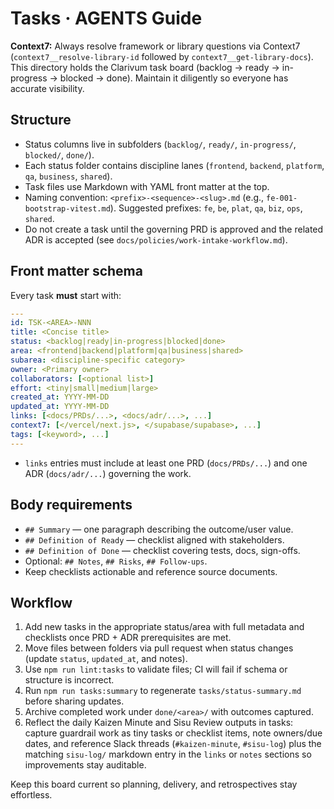 # Tasks · AGENTS Guide

**Context7:** Always resolve framework or library questions via Context7 (`context7__resolve-library-id` followed by `context7__get-library-docs`).
This directory holds the Clarivum task board (backlog → ready → in-progress → blocked → done). Maintain it diligently so everyone has accurate visibility.

## Structure

- Status columns live in subfolders (`backlog/`, `ready/`, `in-progress/`, `blocked/`, `done/`).
- Each status folder contains discipline lanes (`frontend`, `backend`, `platform`, `qa`, `business`, `shared`).
- Task files use Markdown with YAML front matter at the top.
- Naming convention: `<prefix>-<sequence>-<slug>.md` (e.g., `fe-001-bootstrap-vitest.md`). Suggested prefixes: `fe`, `be`, `plat`, `qa`, `biz`, `ops`, `shared`.
- Do not create a task until the governing PRD is approved and the related ADR is accepted (see `docs/policies/work-intake-workflow.md`).

## Front matter schema

Every task **must** start with:

```yaml
---
id: TSK-<AREA>-NNN
title: <Concise title>
status: <backlog|ready|in-progress|blocked|done>
area: <frontend|backend|platform|qa|business|shared>
subarea: <discipline-specific category>
owner: <Primary owner>
collaborators: [<optional list>]
effort: <tiny|small|medium|large>
created_at: YYYY-MM-DD
updated_at: YYYY-MM-DD
links: [<docs/PRDs/...>, <docs/adr/...>, ...]
context7: [</vercel/next.js>, </supabase/supabase>, ...]
tags: [<keyword>, ...]
---
```

- `links` entries must include at least one PRD (`docs/PRDs/...`) and one ADR (`docs/adr/...`) governing the work.

## Body requirements

- `## Summary` — one paragraph describing the outcome/user value.
- `## Definition of Ready` — checklist aligned with stakeholders.
- `## Definition of Done` — checklist covering tests, docs, sign-offs.
- Optional: `## Notes`, `## Risks`, `## Follow-ups`.
- Keep checklists actionable and reference source documents.

## Workflow

1. Add new tasks in the appropriate status/area with full metadata and checklists once PRD + ADR prerequisites are met.
2. Move files between folders via pull request when status changes (update `status`, `updated_at`, and notes).
3. Use `npm run lint:tasks` to validate files; CI will fail if schema or structure is incorrect.
4. Run `npm run tasks:summary` to regenerate `tasks/status-summary.md` before sharing updates.
5. Archive completed work under `done/<area>/` with outcomes captured.
6. Reflect the daily Kaizen Minute and Sisu Review outputs in tasks: capture guardrail work as tiny tasks or checklist items, note owners/due dates, and reference Slack threads (`#kaizen-minute`, `#sisu-log`) plus the matching `sisu-log/` markdown entry in the `links` or `notes` sections so improvements stay auditable.

Keep this board current so planning, delivery, and retrospectives stay effortless.
